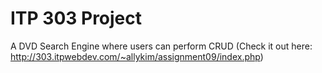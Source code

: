 # ITP 303 Project
A DVD Search Engine where users can perform CRUD
(Check it out here: http://303.itpwebdev.com/~allykim/assignment09/index.php)
